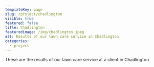 ```yaml
---
templateKey: page
slug: /project/chadlington
visible: true
featured: false
title: Chadlington
featuredimage: /img/chadlington.jpeg
alt: Results of our lawn care service in Chadlington
categories:
  - project
---
```


These are the results of our lawn care service at a client in Chadlington
